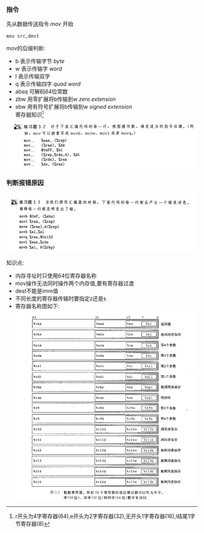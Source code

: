 ### 指令
先从数据传送指令 *mov* 开始   
```
mov src,dest  
```
mov的后缀判断:
- b 表示传输字节 *byte*
- w 表示传输字 *word*
- l 表示传输双字
- q 表示传输四字 *quad word*
- absq 可解码64位常数
- zbw 用零扩展将b传输到w *zero extension*
- sbw 用有符号扩展将b传输到w *signed extension*  
寄存器知识[^1]
[^1]:r开头为4字寄存器(64),e开头为2字寄存器(32),无开头1字寄存器(16),l结尾1字节寄存器(8)  

![3.2练习题](./picturefield/3.2.png)  

### 判断报错原因

![3.3练习题](./picturefield/3.3.png)

知识点:
- 内存寻址时只使用64位寄存器名称 
- mov操作无法同时操作两个内存值,要有寄存器过渡
- dest不能是imm值
- 不同长度的寄存器传输时要指定z还是s
- 寄存器名称图如下:
![寄存器名称](./picturefield/register.png)